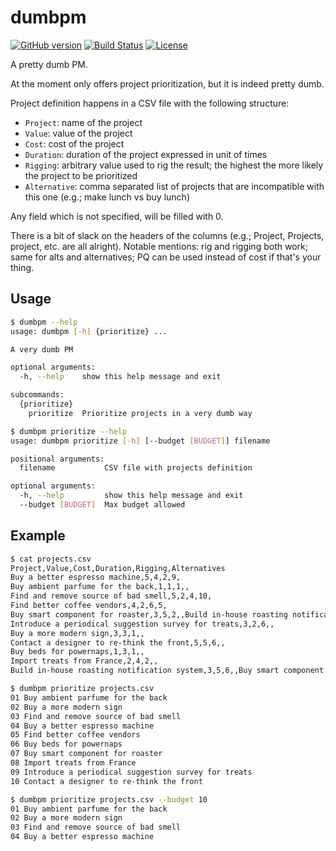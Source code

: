 # dumbpm

[![GitHub version](https://badge.fury.io/gh/poros%2Fdumbpm.svg)](https://badge.fury.io/gh/poros%2Fdumbpm)
[![Build Status](https://travis-ci.org/poros/dumbpm.svg?branch=master)](https://travis-ci.org/poros/dumbpm)
[![License](https://img.shields.io/badge/License-Apache%202.0-blue.svg)](https://opensource.org/licenses/Apache-2.0)

A pretty dumb PM.

At the moment only offers project prioritization, but it is indeed pretty dumb.

Project definition happens in a CSV file with the following structure:

- `Project`: name of the project
- `Value`: value of the project
- `Cost`: cost of the project
- `Duration`: duration of the project expressed in unit of times
- `Rigging`: arbitrary value used to rig the result; the highest the more likely the project to be prioritized
- `Alternative`: comma separated list of projects that are incompatible with this one (e.g.; make lunch vs buy lunch)

Any field which is not specified, will be filled with 0.

There is a bit of slack on the headers of the columns (e.g.; Project, Projects, project, etc. are all alright). Notable mentions: rig and rigging both work; same for alts and alternatives; PQ can be used instead of cost if that's your thing.


## Usage
```bash
$ dumbpm --help
usage: dumbpm [-h] {prioritize} ...

A very dumb PM

optional arguments:
  -h, --help    show this help message and exit

subcommands:
  {prioritize}
    prioritize  Prioritize projects in a very dumb way
```

```bash
$ dumbpm prioritize --help
usage: dumbpm prioritize [-h] [--budget [BUDGET]] filename

positional arguments:
  filename           CSV file with projects definition

optional arguments:
  -h, --help         show this help message and exit
  --budget [BUDGET]  Max budget allowed
```

## Example

```bash
$ cat projects.csv
Project,Value,Cost,Duration,Rigging,Alternatives
Buy a better espresso machine,5,4,2,9,
Buy ambient parfume for the back,1,1,1,,
Find and remove source of bad smell,5,2,4,10,
Find better coffee vendors,4,2,6,5,
Buy smart component for roaster,3,5,2,,Build in-house roasting notification system
Introduce a periodical suggestion survey for treats,3,2,6,,
Buy a more modern sign,3,3,1,,
Contact a designer to re-think the front,5,5,6,,
Buy beds for powernaps,1,3,1,,
Import treats from France,2,4,2,,
Build in-house roasting notification system,3,5,6,,Buy smart component for roaster

$ dumbpm prioritize projects.csv
01 Buy ambient parfume for the back
02 Buy a more modern sign
03 Find and remove source of bad smell
04 Buy a better espresso machine
05 Find better coffee vendors
06 Buy beds for powernaps
07 Buy smart component for roaster
08 Import treats from France
09 Introduce a periodical suggestion survey for treats
10 Contact a designer to re-think the front

$ dumbpm prioritize projects.csv --budget 10
01 Buy ambient parfume for the back
02 Buy a more modern sign
03 Find and remove source of bad smell
04 Buy a better espresso machine
```
